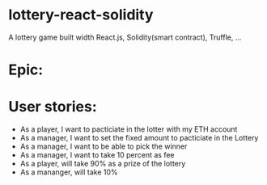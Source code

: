 # lottery-react-solidity
A lottery game built width React.js, Solidity(smart contract), Truffle, ...


# Epic: 

# User stories:
- As a player, I want to pacticiate in the lotter with my ETH account 
- As a manager, I want to set the fixed amount to pacticiate in the Lottery
- As a manager, I want to be able to pick the winner 
- As a manager, I want to take 10 percent as fee 
- As a player, will take 90% as a prize of the lottery
- As a mananger, will take 10%
